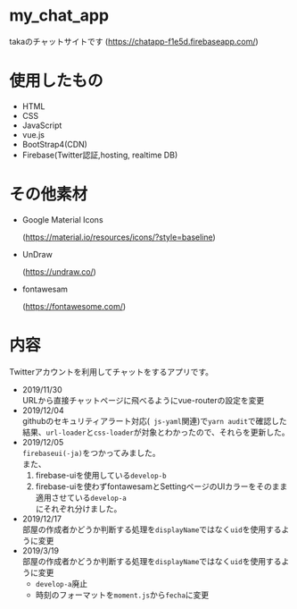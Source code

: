# my_chat_app

takaのチャットサイトです
(https://chatapp-f1e5d.firebaseapp.com/)

# 使用したもの
- HTML
- CSS
- JavaScript
- vue.js
- BootStrap4(CDN)
- Firebase(Twitter認証,hosting, realtime DB)

# その他素材
- Google Material Icons

    (https://material.io/resources/icons/?style=baseline)
- UnDraw

    (https://undraw.co/)
- fontawesam

    (https://fontawesome.com/)

# 内容
Twitterアカウントを利用してチャットをするアプリです。<br>
- 2019/11/30<br>
    URLから直接チャットページに飛べるようにvue-routerの設定を変更<br>
- 2019/12/04<br>
    githubのセキュリティアラート対応(` js-yaml`関連)で`yarn audit`で確認した結果、`url-loader`と`css-loader`が対象とわかったので、それらを更新した。<br>
- 2019/12/05<br>
    `firebaseui(-ja)`をつかってみました。<br>
    また、
    1. firebase-uiを使用している`develop-b`
    1. firebase-uiを使わずfontawesamとSettingページのUIカラーをそのまま適用させている`develop-a`<br>
    にそれぞれ分けました。
- 2019/12/17<br>
   部屋の作成者かどうか判断する処理を`displayName`ではなく`uid`を使用するように変更
- 2019/3/19<br>
   部屋の作成者かどうか判断する処理を`displayName`ではなく`uid`を使用するように変更
   - `develop-a`廃止
   - 時刻のフォーマットを`moment.js`から`fecha`に変更
